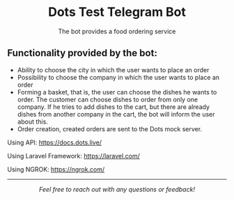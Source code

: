 <h1 align="center">Dots Test Telegram Bot</h1>
<p align="center">The bot provides a food ordering service</p>
<h2>Functionality provided by the bot:</h2>
<ul>
  <li>Ability to choose the city in which the user wants to place an order</li>
  <li>Possibility to choose the company in which the user wants to place an order</li>
  <li>Forming a basket, that is, the user can choose the dishes he wants to order. The customer can choose dishes to order from only one company. If he tries to add dishes to the cart, but there are already dishes from another company in the cart, the bot will inform the user about this.</li>
  <li>Order creation, created orders are sent to the Dots mock server.</li>
</ul>
<p>Using API: <a href="https://docs.dots.live/">https://docs.dots.live/</a></p>
<p>Using Laravel Framework: <a href="https://laravel.com/">https://laravel.com/</a></p>
<p>Using NGROK: <a href="https://ngrok.com/">https://ngrok.com/</a></p>
<hr>
<p align="center"><em>Feel free to reach out with any questions or feedback!</em></p>
